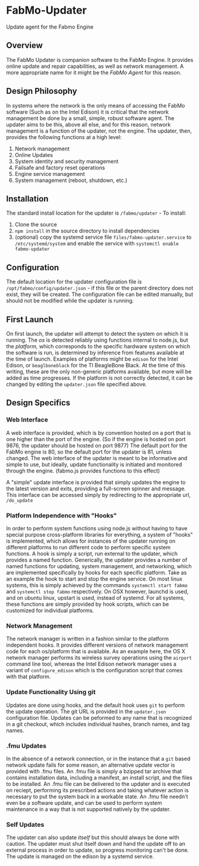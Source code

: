# FabMo-Updater
Update agent for the Fabmo Engine

## Overview
The FabMo Updater is companion software to the FabMo Engine.  It provides online update and repair capabilities, as well as network management.  A more appropriate name for it might be the _FabMo Agent_ for this reason.  

## Design Philosophy
In systems where the network is the only means of accessing the FabMo software (Such as on the Intel Edison) it is critical that the network management be done by a small, simple, robust software agent.  The updater aims to be this, above all else, and for this reason, network management is a function of the updater, not the engine.  The updater, then, provides the following functions at a high level:

  1. Network management
  2. Online Updates
  3. System identity and security management
  4. Failsafe and factory reset operations
  5. Engine service management
  6. System management (reboot, shutdown, etc.)

## Installation
The standard install location for the updater is `/fabmo/updater` - To install:

 1. Clone the source
 2. `npm install` in the source directory to install dependencies
 3. (optional) copy the systemd service file `files/fabmo-updater.service` to `/etc/systemd/system` and enable the service with `systemctl enable fabmo-updater`

## Configuration
The default location for the updater configuration file is `/opt/fabmo/config/updater.json` - if this file or the parent directory does not exist, they will be created.  The configuration file can be edited manually, but should not be modified while the updater is running.

## First Launch
On first launch, the updater will attempt to detect the system on which it is running.  The _os_ is detected reliably using functions internal to node.js, but the _platform,_ which corresponds to the specific hardware system on which the software is run, is determined by inference from features available at the time of launch.  Examples of platforms might be `edison` for the Intel Edison, or `beaglboneblack` for the TI BeagleBone Black.  At the time of this writing, these are the only non-generic platforms available, but more will be added as time progresses.  If the platform is not correctly detected, it can be changed by editing the `updater.json` file specified above.

## Design Specifics

### Web Interface
A web interface is provided, which is by convention hosted on a port that is one higher than the port of the engine.  (So if the engine is hosted on port 9876, the updater should be hosted on port 9877) The default port for the FabMo engine is 80, so the default port for the updater is 81, unless changed.  The web interface of the updater is meant to be informative and simple to use, but ideally, update functionality is initiated and monitored through the engine.  (fabmo.js provides functions to this effect)

A "simple" update interface is provided that simply updates the engine to the latest version and exits, providing a full-screen spinner and message.  This interface can be accessed simply by redirecting to the appropriate url, `/do_update`

### Platform Independence with "Hooks"
In order to perform system functions using node.js without having to have special purpose cross-platform libraries for everything, a system of "hooks" is implemented, which allows for instances of the updater running on different platforms to run different code to perform specific system functions.  A hook is simply a script, run external to the updater, which provides a named function.  Generically, the updater provides a number of named functions for updating, system management, and networking, which are implemented specifically by hooks for each specific platform.  Take as an example the hook to start and stop the engine service.  On most linux systems, this is simply achieved by the commands `systemctl start fabmo` and `systemctl stop fabmo` respectively.  On OSX however, launchd is used, and on ubuntu linux, upstart is used, instead of systemd.  For all systems, these functions are simply provided by hook scripts, which can be customized for individual platforms.

### Network Management
The network manager is written in a fashion similar to the platform independent hooks.  It provides different versions of network management code for each os/platform that is available.  As an example here, the OS X network manager performs its wireless survey operations using the `airport` command line tool, whereas the Intel Edison network manager uses a variant of `configure_edison` which is the configuration script that comes with that platform.

### Update Functionality Using git
Updates are done using hooks, and the default hook uses `git` to perform the update operation. The git URL is provided in the `updater.json` configuration file.  Updates can be peformed to any name that is recognized in a git checkout, which includes individual hashes, branch names, and tag names.

### .fmu Updates
In the absence of a network connection, or in the instance that a `git` based network update fails for some reason, an alternative update vector is provided with .fmu files.  An .fmu file is simply a bzipped tar archive that contains installation data, including a manifest, an install script, and the files to be installed.  An .fmu file can be delivered to the updater and is executed on reciept, performing its prescribed actions and taking whatever action is necessary to put the system back in a workable state.  An .fmu file needn't even be a software update, and can be used to perform system maintenance in a way that is not supported natively by the updater.

### Self Updates
The updater can also update *itself* but this should always be done with caution.  The updater must shut itself down and hand the update off to an external process in order to update, so progress monitoring can't be done.  The update is managed on the edison by a systemd service.
